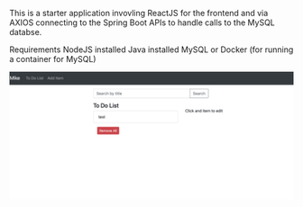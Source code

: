 This is a starter application invovling ReactJS for the frontend and via AXIOS connecting to the Spring Boot APIs to handle calls to the MySQL databse.

Requirements
NodeJS installed
Java installed
MySQL or Docker (for running a container for MySQL)

![app](./img/app.png)
